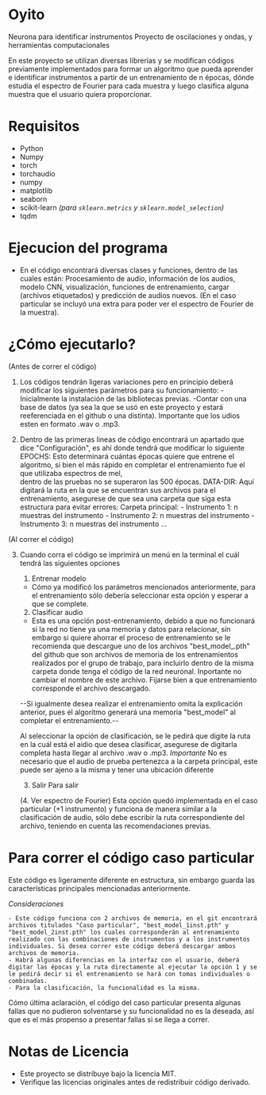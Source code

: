 # Oyito
Neurona para identificar instrumentos 
Proyecto de oscilaciones y ondas, y herramientas computacionales 

En este proyecto se utilizan diversas librerías y se modifican códigos previamente implementados para formar un algoritmo que pueda aprender e identificar
instrumentos a partir de un entrenamiento de n épocas, dónde estudia el espectro de Fourier para cada muestra y luego clasifica alguna muestra que el usuario
quiera proporcionar.

# Requisitos
- Python
- Numpy
- torch
- torchaudio
- numpy
- matplotlib
- seaborn
- scikit-learn *(para `sklearn.metrics` y `sklearn.model_selection`)*
- tqdm

# Ejecucion del programa
* En el código encontrará diversas clases y funciones, dentro de las cuales están: Procesamiento de audio, información de los audios, modelo CNN, visualización, funciones de entrenamiento, cargar (archivos etiquetados) y predicción de audios nuevos. (En el caso particular se incluyó una extra para poder ver el espectro de Fourier de la muestra).

# ¿Cómo ejecutarlo?

(Antes de correr el código)
1. Los códigos tendrán ligeras variaciones pero en principio deberá modificar los siguientes parámetros para su funcionamiento:
    -Inicialmente la instalación de las bibliotecas previas.
    -Contar con una base de datos (ya sea la que se usó en este proyecto y estará reeferenciada en el github o una distinta). Importante que los udios esten en formato .wav o .mp3.

3. Dentro de las primeras lineas de código encontrará un apartado que dice "Configuración", es ahí donde tendrá que modificar lo siguiente
    EPOCHS: Esto determinará cuántas épocas quiere que entrene el algoritmo, si bien el más rápido en completar el entrenamiento fue el que utilizaba espectros de mel,  
     dentro de las pruebas no se superaron las 500 épocas.
    DATA-DIR: Aquí digitará la ruta en la que se encuentran sus archivos para el entrenamiento, asegurese de que sea una carpeta que siga esta estructura para evitar errores:
    Carpeta principal:
            - Instrumento 1: n muestras del instrumento
            - Instrumento 2: n muestras del instrumento
            - Instrumento 3: n muestras del instrumento
            ...

(Al correr el código)

3. Cuando corra el código se imprimirá un menú en la terminal el cuál tendrá las siguientes opciones
    1. Entrenar modelo
    * Cómo ya modificó los parámetros mencionados anteriormente, para el entrenamiento sólo debería seleccionar esta opción y esperar a que se complete.

    2. Clasificar audio
    * Esta es una opción post-entrenamiento, debido a que no funcionará si la red no tiene ya una memoria y datos para relacionar, sin embargo si quiere ahorrar el proceso de entrenamiento se le recomienda que descargue uno de los archivos "best_model_.pth" del github que son archivos de memoria de los entrenamientos realizados por el grupo de trabajo, para incluirlo dentro de la misma carpeta donde tenga el código de la red neuronal. Inportante no cambiar el nombre de este archivo. Fijarse bien a que entrenamiento corresponde el archivo descargado.

    --Si igualmente desea realizar el entrenamiento omita la explicación anterior, pues el algoritmo generará una memoria "best_model" al completar el entrenamiento.--

    Al seleccionar la opción de clasificación, se le pedirá que digite la ruta en la cuál está el aidio que desea clasificar, asegurese de digitarla completa hasta llegar al archivo .wav o .mp3. 
    *Importante* No es necesario que el audio de prueba pertenezca a la carpeta principal, este puede ser ajeno a la misma y tener una ubicación diferente

    3. Salir
    Para salir

    (4. Ver espectro de Fourier)
    Esta opción quedó implementada en el caso particular (+1 instrumento) y funciona de manera similar a la clasificación de audio, sólo debe escribir la ruta correspondiente del archivo, teniendo en cuenta las recomendaciones previas.

# Para correr el código caso particular
Este código es ligeramente diferente en estructura, sin embargo guarda las características principales mencionadas anteriormente.

*Consideraciones*

    - Este código funciona con 2 archivos de memoria, en el git encontrará archivos titulados "Caso particular", "best_model_1inst.pth" y "best_model_2inst.pth" los cuales corresponderán al entrenamiento realizado con las combinaciones de instrumentos y a los instrumentos individuales. Si desea correr este código deberá descargar ambos archivos de memoria.
    - Habrá algunas diferencias en la interfaz con el usuario, deberá digitar las épocas y la ruta directamente al ejecutar la opción 1 y se le pedirá decir si el entrenamiento se hará con tomas individuales o combinadas.
    - Para la clasificación, la funcionalidad es la misma.

Cómo última aclaración, el código del caso particular presenta algunas fallas que no pudieron solventarse y su funcionalidad no es la deseada, así que es el más propenso a presentar fallas si se llega a correr.

# Notas de Licencia
- Este proyecto se distribuye bajo la licencia MIT.
- Verifique las licencias originales antes de redistribuir código derivado.
